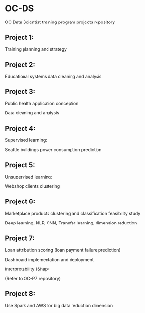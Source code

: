 # OC-DS
OC Data Scientist training program projects repository

## Project 1:
Training planning and strategy
## Project 2:
Educational systems data cleaning and analysis
## Project 3:
Public health application conception

Data cleaning and analysis
## Project 4:
Supervised learning:

Seattle buildings power consumption prediction
## Project 5:
Unsupervised learning:

Webshop clients clustering
## Project 6:
Marketplace products clustering and classification feasibility study

Deep learning, NLP, CNN, Transfer learning, dimension reduction
## Project 7:
Loan attribution scoring (loan payment failure prediction)

Dashboard implementation and deployment

Interpretability (Shap)

(Refer to OC-P7 repository)
## Project 8:
Use Spark and AWS for big data reduction dimension
